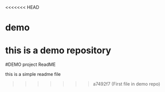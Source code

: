 <<<<<<< HEAD
# demo
this is a demo repository
=======
#DEMO project ReadME

this is a simple readme file
>>>>>>> a7492f7 (First file in demo repo)
